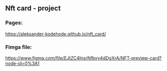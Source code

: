 
## Nft card - project

### Pages:
https://aleksander-kodehode.github.io/nft_card/
### Fimga file: 
https://www.figma.com/file/EJtZC4InsrNfbvy4dDgXrA/NFT-preview-card?node-id=0%3A1